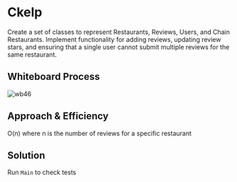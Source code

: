 # Ckelp

Create a set of classes to represent Restaurants, Reviews, Users, and Chain Restaurants. Implement functionality for adding reviews, updating review stars, and ensuring that a single user cannot submit multiple reviews for the same restaurant.

## Whiteboard Process

![wb46](/lib/src/main/resources/IMG_0576.JPG)

## Approach & Efficiency

O(n) where n is the number of reviews for a specific restaurant

## Solution

Run `Main` to check tests
